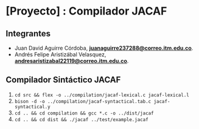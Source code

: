 # [Proyecto] : Compilador JACAF

## Integrantes

- Juan David Aguirre Córdoba, **[juanaguirre237288@correo.itm.edu.co](mailto:juanaguirre237288@correo.itm.edu.co)**.
- Andrés Felipe Aristizábal Velasquez, **[andresaristizabal22119@correo.itm.edu.co](mailto:andresaristizabal22119@correo.itm.edu.co)**.

## Compilador Sintáctico JACAF

1. `cd src && flex -o ../compilation/jacaf-lexical.c jacaf-lexical.l`
1. `bison -d -o ../compilation/jacaf-syntactical.tab.c jacaf-syntactical.y`
1. `cd .. && cd compilation && gcc *.c -o ../dist/jacaf`
1. `cd .. && cd dist && ./jacaf ../test/example.jacaf`
